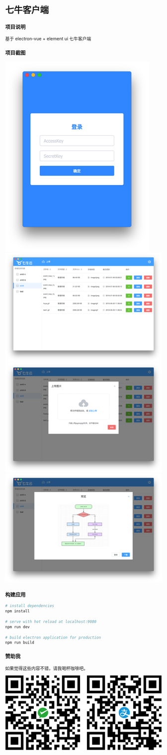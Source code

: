 # 七牛客户端

### 项目说明

基于 electron-vue + element ui 七牛客户端

### 项目截图

![screenshot1](./screenshot/screenshot-01.png)
![screenshot2](./screenshot/screenshot-02.png)
![screenshot3](./screenshot/screenshot-03.png)
![screenshot4](./screenshot/screenshot-04.png)

### 构建应用

``` bash
# install dependencies
npm install

# serve with hot reload at localhost:9080
npm run dev

# build electron application for production
npm run build
```

### 赞助我

如果觉得这些内容不错，请我喝杯咖啡吧。

![pay](./screenshot/pay.png)
